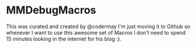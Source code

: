 MMDebugMacros
=============

This was curated and created by @codermay I'm just moving it to Github so whenever I want to use this awesome set of Macros I don't need to spend 15 minutes looking in the internet for his blog :).
